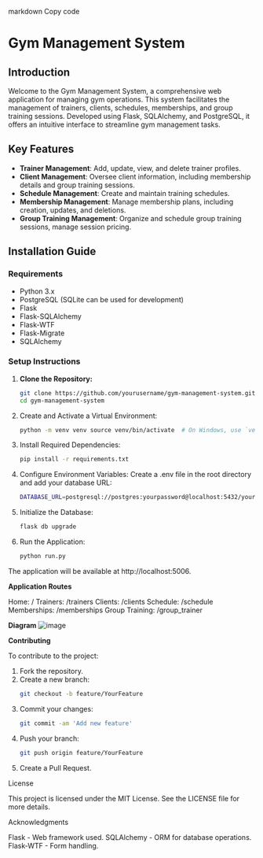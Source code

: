 markdown
Copy code
# Gym Management System

## Introduction

Welcome to the Gym Management System, a comprehensive web application for managing gym operations. This system facilitates the management of trainers, clients, schedules, memberships, and group training sessions. Developed using Flask, SQLAlchemy, and PostgreSQL, it offers an intuitive interface to streamline gym management tasks.

## Key Features

- **Trainer Management**: Add, update, view, and delete trainer profiles.
- **Client Management**: Oversee client information, including membership details and group training sessions.
- **Schedule Management**: Create and maintain training schedules.
- **Membership Management**: Manage membership plans, including creation, updates, and deletions.
- **Group Training Management**: Organize and schedule group training sessions, manage session pricing.

## Installation Guide

### Requirements

- Python 3.x
- PostgreSQL (SQLite can be used for development)
- Flask
- Flask-SQLAlchemy
- Flask-WTF
- Flask-Migrate
- SQLAlchemy

### Setup Instructions

1. **Clone the Repository:**
   ```bash
   git clone https://github.com/yourusername/gym-management-system.git
   cd gym-management-system
2. Create and Activate a Virtual Environment:
   ```bash 
   python -m venv venv source venv/bin/activate  # On Windows, use `venv\Scripts\activate`

3. Install Required Dependencies:
   ```bash 
   pip install -r requirements.txt

4. Configure Environment Variables: Create a .env file in the root directory and add your database URL:
   ```bash
   DATABASE_URL=postgresql://postgres:yourpassword@localhost:5432/yourdatabase
   
5. Initialize the Database:
   ```bash
   flask db upgrade

6. Run the Application:
   ```bash
   python run.py

The application will be available at http://localhost:5006.

**Application Routes**

Home: /
Trainers: /trainers
Clients: /clients
Schedule: /schedule
Memberships: /memberships
Group Training: /group_trainer

**Diagram**
![image](https://github.com/user-attachments/assets/5cf9afd5-9e5c-4f8f-9d3e-49a090eb9781)


**Contributing**

To contribute to the project:

1. Fork the repository.
2. Create a new branch:
   ```bash
   git checkout -b feature/YourFeature

3. Commit your changes:
   ```bash
   git commit -am 'Add new feature'

4. Push your branch:
   ```bash
   git push origin feature/YourFeature
   
5. Create a Pull Request.

License

This project is licensed under the MIT License. See the LICENSE file for more details.

Acknowledgments

Flask - Web framework used.
SQLAlchemy - ORM for database operations.
Flask-WTF - Form handling.
